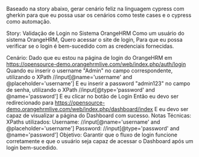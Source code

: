 Baseado na story abaixo, gerar cenário feliz na linguagem cypress com gherkin para que eu possa usar os cenários como teste cases e o cypress como automação.

Story: Validação de Login no Sistema OrangeHRM
Como um usuário do sistema OrangeHRM,
Quero acessar o site de login,
Para que eu possa verificar se o login é bem-sucedido com as credenciais fornecidas.

Cenário:
Dado que eu estou na página de login do OrangeHRM em https://opensource-demo.orangehrmlive.com/web/index.php/auth/login
Quando eu inserir o username "Admin" no campo correspondente, utilizando o XPath //input[@name='username' and @placeholder='username']
E eu inserir a password "admin123" no campo de senha, utilizando o XPath //input[@type='password' and @name='password']
E eu clicar no botão de Login
Então eu devo ser redirecionado para https://opensource-demo.orangehrmlive.com/web/index.php/dashboard/index
E eu devo ser capaz de visualizar a página do Dashboard com sucesso.
Notas Técnicas:
XPaths utilizados:
Username: //input[@name='username' and @placeholder='username']
Password: //input[@type='password' and @name='password']
Objetivo: Garantir que o fluxo de login funcione corretamente e que o usuário seja capaz de acessar o Dashboard após um login bem-sucedido.
